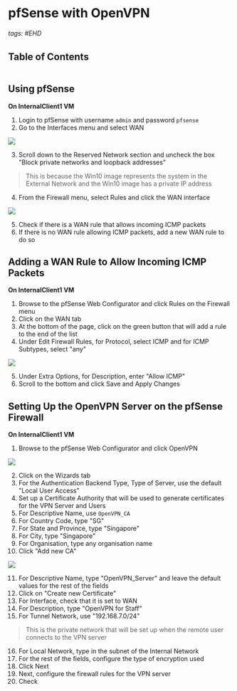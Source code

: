 # pfSense with OpenVPN

###### tags: #EHD 

## Table of Contents
```toc
```

## Using pfSense
**On InternalClient1 VM**
1. Login to pfSense with username `admin` and password `pfsense`
2. Go to the Interfaces menu and select WAN

![](https://i.imgur.com/4cGNdot.png)

3. Scroll down to the Reserved Network section and uncheck the box "Block private networks and loopback addresses"

> This is because the Win10 image represents the system in the External Network and the Win10 image has a private IP address

4. From the Firewall menu, select Rules and click the WAN interface

![](https://i.imgur.com/GZQCaSH.png)

5. Check if there is a WAN rule that allows incoming ICMP packets
6. If there is no WAN rule allowing ICMP packets, add a new WAN rule to do so

## Adding a WAN Rule to Allow Incoming ICMP Packets
**On InternalClient1 VM**
1. Browse to the pfSense Web Configurator and click Rules on the Firewall menu
2. Click on the WAN tab
3. At the bottom of the page, click on the green button that will add a rule to the end of the list
4. Under Edit Firewall Rules, for Protocol, select ICMP and for ICMP Subtypes, select "any"

![](https://i.imgur.com/nukzy5H.png)

5. Under Extra Options, for Description, enter "Allow ICMP"
6. Scroll to the bottom and click Save and Apply Changes

## Setting Up the OpenVPN Server on the pfSense Firewall
**On InternalClient1 VM**
1. Browse to the pfSense Web Configurator and click OpenVPN

![](https://i.imgur.com/HpL9pvn.png)

2. Click on the Wizards tab
3. For the Authentication Backend Type, Type of Server, use the default "Local User Access"
4. Set up a Certificate Authority that will be used to generate certificates for the VPN Server and Users
5. For Descriptive Name, use `OpenVPN_CA`
6. For Country Code, type "SG"
7. For State and Province, type "Singapore"
8. For City, type "Singapore"
9. For Organisation, type any organisation name
10. Click "Add new CA"

![](https://i.imgur.com/LjhUfM8.png)

11. For Descriptive Name, type "OpenVPN_Server" and leave the default values for the rest of the fields
12. Click on "Create new Certificate"
13. For Interface, check that it is set to WAN
14. For Description, type "OpenVPN for Staff"
15. For Tunnel Network, use "192.168.7.0/24"

> This is the private network that will be set up when the remote user connects to the VPN server
> 

16. For Local Network, type in the subnet of the Internal Network
17. For the rest of the fields, configure the type of encryption used
18. Click Next
19. Next, configure the firewall rules for the VPN server
20. Check 